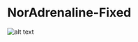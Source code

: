 # NorAdrenaline-Fixed

![alt text](https://steamuserimages-a.akamaihd.net/ugc/949600067410837443/36A1DB73562056394DFAB235BD02ABD51FF3A24C/)
